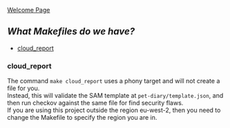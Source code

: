 [Welcome Page](../README.md)

## *__What Makefiles do we have?__*
* [cloud_report](#cloud_report)

### __cloud_report__
The command `make cloud_report` uses a phony target and will not create a file for you.  
Instead, this will validate the SAM template at `pet-diary/template.json`, and then run checkov against the same file for find security flaws.  
If you are using this project outside the region eu-west-2, then you need to change the Makefile to specify the region you are in.  